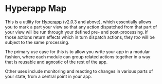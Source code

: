 # Hyperapp Map

This is a utility for [Hyperapp](https://hyperapp.dev) (v2.0.3 and above), which essentially allows you to mark a part your view so that any action dispatched from that part of your view will be run through your defined pre- and post-processing. If those actions return effects which in turn dispatch actions, they _too_ will be subject to the same processing.

The primary use case for this is to allow you write your app in a modular
fashion, where each module can group related actions together in a way that
is reusable and agnostic of the rest of the app.

Other uses include monitoring and reacting to changes in various parts of
your state, from a central point in your app.
